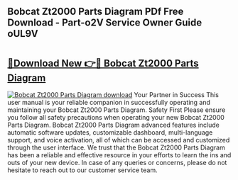 ## Bobcat Zt2000 Parts Diagram PDf Free Download - Part-o2V Service Owner Guide oUL9V

# <h2><a href="http://dfovqey.blite.top/?on=Bobcat+Zt2000+Parts+Diagram">🔗Download New 👉🔴 Bobcat Zt2000 Parts Diagram</a></h2>

[![Bobcat Zt2000 Parts Diagram download](https://i.imgur.com/lujVjoI.png)](http://dfovqey.blite.top/?on=Bobcat+Zt2000+Parts+Diagram)
Your Partner in Success This user manual is your reliable companion in successfully operating and maintaining your Bobcat Zt2000 Parts Diagram. Safety First Please ensure you follow all safety precautions when operating your new Bobcat Zt2000 Parts Diagram. Bobcat Zt2000 Parts Diagram advanced features include automatic software updates, customizable dashboard, multi-language support, and voice activation, all of which can be accessed and customized through the user interface. We trust that the Bobcat Zt2000 Parts Diagram has been a reliable and effective resource in your efforts to learn the ins and outs of your new device. In case of any queries or concerns, please do not hesitate to reach out to our customer service team.

